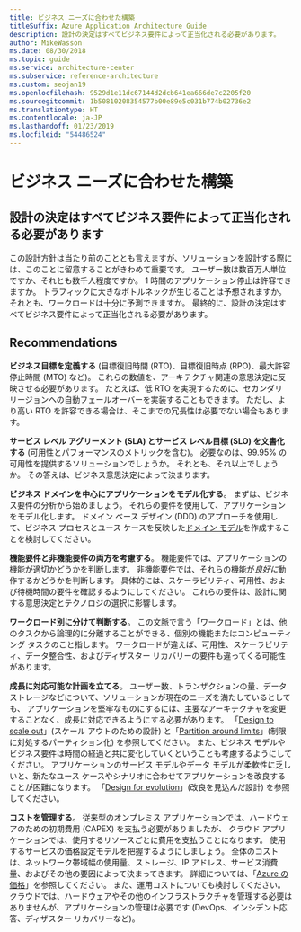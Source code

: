 ```yaml
---
title: ビジネス ニーズに合わせた構築
titleSuffix: Azure Application Architecture Guide
description: 設計の決定はすべてビジネス要件によって正当化される必要があります。
author: MikeWasson
ms.date: 08/30/2018
ms.topic: guide
ms.service: architecture-center
ms.subservice: reference-architecture
ms.custom: seojan19
ms.openlocfilehash: 9529d1e11dc67144d2dcb641ea666de7c2205f20
ms.sourcegitcommit: 1b50810208354577b00e89e5c031b774b02736e2
ms.translationtype: HT
ms.contentlocale: ja-JP
ms.lasthandoff: 01/23/2019
ms.locfileid: "54486524"
---
```

# <a name="build-for-the-needs-of-the-business"></a>ビジネス ニーズに合わせた構築

## <a name="every-design-decision-must-be-justified-by-a-business-requirement"></a>設計の決定はすべてビジネス要件によって正当化される必要があります

この設計方針は当たり前のこととも言えますが、ソリューションを設計する際には、このことに留意することがきわめて重要です。 ユーザー数は数百万人単位ですか、それとも数千人程度ですか。 1 時間のアプリケーション停止は許容できますか。 トラフィックに大きなボトルネックが生じることは予想されますか。それとも、ワークロードは十分に予測できますか。 最終的に、設計の決定はすべてビジネス要件によって正当化される必要があります。

## <a name="recommendations"></a>Recommendations

**ビジネス目標を定義する** (目標復旧時間 (RTO)、目標復旧時点 (RPO)、最大許容停止時間 (MTO) など)。 これらの数値を、アーキテクチャ関連の意思決定に反映させる必要があります。 たとえば、低 RTO を実現するために、セカンダリ リージョンへの自動フェールオーバーを実装することもできます。 ただし、より高い RTO を許容できる場合は、そこまでの冗長性は必要でない場合もあります。

**サービス レベル アグリーメント (SLA) とサービス レベル目標 (SLO) を文書化する** (可用性とパフォーマンスのメトリックを含む)。 必要なのは、99.95% の可用性を提供するソリューションでしょうか。 それとも、それ以上でしょうか。 その答えは、ビジネス意思決定によって決まります。

**ビジネス ドメインを中心にアプリケーションをモデル化する**。 まずは、ビジネス要件の分析から始めましょう。 それらの要件を使用して、アプリケーションをモデル化します。 ドメイン ベース デザイン (DDD) のアプローチを使用して、ビジネス プロセスとユース ケースを反映した[ドメイン モデル][domain-model]を作成することを検討してください。

**機能要件と非機能要件の両方を考慮する**。 機能要件では、アプリケーションの機能が適切かどうかを判断します。 非機能要件では、それらの機能が*良好に*動作するかどうかを判断します。 具体的には、スケーラビリティ、可用性、および待機時間の要件を確認するようにしてください。 これらの要件は、設計に関する意思決定とテクノロジの選択に影響します。

**ワークロード別に分けて判断する**。 この文脈で言う「ワークロード」とは、他のタスクから論理的に分離することができる、個別の機能またはコンピューティング タスクのこと指します。 ワークロードが違えば、可用性、スケーラビリティ、データ整合性、およびディザスター リカバリーの要件も違ってくる可能性があります。

**成長に対応可能な計画を立てる**。 ユーザー数、トランザクションの量、データ ストレージなどについて、ソリューションが現在のニーズを満たしているとしても、 アプリケーションを堅牢なものにするには、主要なアーキテクチャを変更することなく、成長に対応できるようにする必要があります。 「[Design to scale out](scale-out.md)」(スケール アウトのための設計) と「[Partition around limits](partition.md)」(制限に対処するパーティション化) を参照してください。 また、ビジネス モデルやビジネス要件は時間の経過と共に変化していくということも考慮するようにしてください。 アプリケーションのサービス モデルやデータ モデルが柔軟性に乏しいと、新たなユース ケースやシナリオに合わせてアプリケーションを改良することが困難になります。 「[Design for evolution](design-for-evolution.md)」(改良を見込んだ設計) を参照してください。

**コストを管理する**。 従来型のオンプレミス アプリケーションでは、ハードウェアのための初期費用 (CAPEX) を支払う必要がありましたが、 クラウド アプリケーションでは、使用するリソースごとに費用を支払うことになります。 使用するサービスの価格設定モデルを把握するようにしましょう。 全体のコストは、ネットワーク帯域幅の使用量、ストレージ、IP アドレス、サービス消費量、およびその他の要因によって決まってきます。 詳細については、「[Azure の価格][pricing]」を参照してください。 また、運用コストについても検討してください。 クラウドでは、ハードウェアやその他のインフラストラクチャを管理する必要はありませんが、アプリケーションの管理は必要です (DevOps、インシデント応答、ディザスター リカバリーなど)。

[domain-model]: https://martinfowler.com/eaaCatalog/domainModel.html
[pricing]: https://azure.microsoft.com/pricing/
